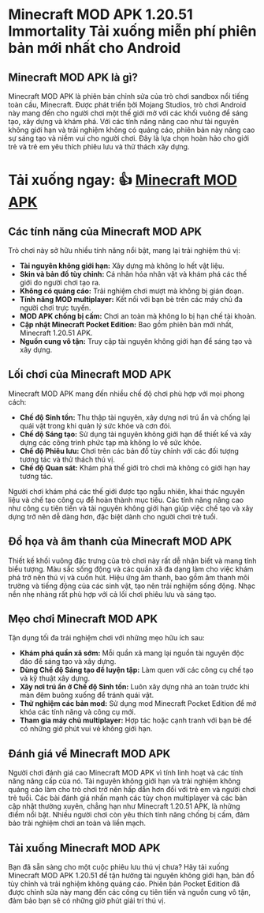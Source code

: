 # Minecraft MOD APK 1.20.51 Immortality Tải xuống miễn phí phiên bản mới nhất cho Android
## Minecraft MOD APK là gì?

Minecraft MOD APK là phiên bản chỉnh sửa của trò chơi sandbox nổi tiếng toàn cầu, Minecraft. Được phát triển bởi Mojang Studios, trò chơi Android này mang đến cho người chơi một thế giới mở với các khối vuông để sáng tạo, xây dựng và khám phá. Với các tính năng nâng cao như tài nguyên không giới hạn và trải nghiệm không có quảng cáo, phiên bản này nâng cao sự sáng tạo và niềm vui cho người chơi. Đây là lựa chọn hoàn hảo cho giới trẻ và trẻ em yêu thích phiêu lưu và thử thách xây dựng.

# Tải xuống ngay: 👍 [Minecraft MOD APK](https://modhello.com/minecraft/) 

## Các tính năng của Minecraft MOD APK

Trò chơi này sở hữu nhiều tính năng nổi bật, mang lại trải nghiệm thú vị:

- **Tài nguyên không giới hạn:** Xây dựng mà không lo hết vật liệu.
- **Skin và bản đồ tùy chỉnh:** Cá nhân hóa nhân vật và khám phá các thế giới do người chơi tạo ra.
- **Không có quảng cáo:** Trải nghiệm chơi mượt mà không bị gián đoạn.
- **Tính năng MOD multiplayer:** Kết nối với bạn bè trên các máy chủ đa người chơi trực tuyến.
- **MOD APK chống bị cấm:** Chơi an toàn mà không lo bị hạn chế tài khoản.
- **Cập nhật Minecraft Pocket Edition:** Bao gồm phiên bản mới nhất, Minecraft 1.20.51 APK.
- **Nguồn cung vô tận:** Truy cập tài nguyên không giới hạn để sáng tạo và xây dựng.

## Lối chơi của Minecraft MOD APK

Minecraft MOD APK mang đến nhiều chế độ chơi phù hợp với mọi phong cách:

- **Chế độ Sinh tồn:** Thu thập tài nguyên, xây dựng nơi trú ẩn và chống lại quái vật trong khi quản lý sức khỏe và cơn đói.
- **Chế độ Sáng tạo:** Sử dụng tài nguyên không giới hạn để thiết kế và xây dựng các công trình phức tạp mà không lo về sức khỏe.
- **Chế độ Phiêu lưu:** Chơi trên các bản đồ tùy chỉnh với các đối tượng tương tác và thử thách thú vị.
- **Chế độ Quan sát:** Khám phá thế giới trò chơi mà không có giới hạn hay tương tác.

Người chơi khám phá các thế giới được tạo ngẫu nhiên, khai thác nguyên liệu và chế tạo công cụ để hoàn thành mục tiêu. Các tính năng nâng cao như công cụ tiên tiến và tài nguyên không giới hạn giúp việc chế tạo và xây dựng trở nên dễ dàng hơn, đặc biệt dành cho người chơi trẻ tuổi.

## Đồ họa và âm thanh của Minecraft MOD APK

Thiết kế khối vuông đặc trưng của trò chơi này rất dễ nhận biết và mang tính biểu tượng. Màu sắc sống động và các quần xã đa dạng làm cho việc khám phá trở nên thú vị và cuốn hút. Hiệu ứng âm thanh, bao gồm âm thanh môi trường và tiếng động của các sinh vật, tạo nên trải nghiệm sống động. Nhạc nền nhẹ nhàng rất phù hợp với cả lối chơi phiêu lưu và sáng tạo.

## Mẹo chơi Minecraft MOD APK

Tận dụng tối đa trải nghiệm chơi với những mẹo hữu ích sau:

- **Khám phá quần xã sớm:** Mỗi quần xã mang lại nguồn tài nguyên độc đáo để sáng tạo và xây dựng.
- **Dùng Chế độ Sáng tạo để luyện tập:** Làm quen với các công cụ chế tạo và kỹ thuật xây dựng.
- **Xây nơi trú ẩn ở Chế độ Sinh tồn:** Luôn xây dựng nhà an toàn trước khi màn đêm buông xuống để tránh quái vật.
- **Thử nghiệm các bản mod:** Sử dụng mod Minecraft Pocket Edition để mở khóa các tính năng và công cụ mới.
- **Tham gia máy chủ multiplayer:** Hợp tác hoặc cạnh tranh với bạn bè để có những giờ phút vui vẻ không giới hạn.

## Đánh giá về Minecraft MOD APK

Người chơi đánh giá cao Minecraft MOD APK vì tính linh hoạt và các tính năng nâng cấp của nó. Tài nguyên không giới hạn và trải nghiệm không quảng cáo làm cho trò chơi trở nên hấp dẫn hơn đối với trẻ em và người chơi trẻ tuổi. Các bài đánh giá nhấn mạnh các tùy chọn multiplayer và các bản cập nhật thường xuyên, chẳng hạn như Minecraft 1.20.51 APK, là những điểm nổi bật. Nhiều người chơi còn yêu thích tính năng chống bị cấm, đảm bảo trải nghiệm chơi an toàn và liền mạch.

## Tải xuống Minecraft MOD APK

Bạn đã sẵn sàng cho một cuộc phiêu lưu thú vị chưa? Hãy tải xuống Minecraft MOD APK 1.20.51 để tận hưởng tài nguyên không giới hạn, bản đồ tùy chỉnh và trải nghiệm không quảng cáo. Phiên bản Pocket Edition đã được chỉnh sửa này mang đến các công cụ tiên tiến và nguồn cung vô tận, đảm bảo bạn sẽ có những giờ phút giải trí thú vị.

